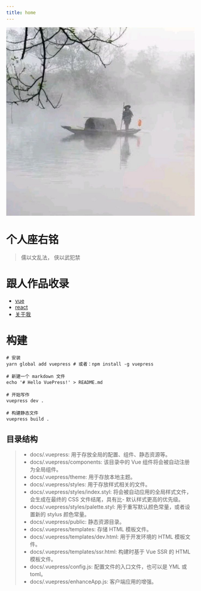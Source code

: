```yaml
---
title: home
---
```

![An image](/index.jpg)

# 个人座右铭
> 儒以文乱法， 侠以武犯禁

# 跟人作品收录
- [vue](./programm/one.md)
- [react](./programm/2018-11-7-frontmatter-in-vuepress.md)
- [关于我](./about/index.md)

# 构建
```
# 安装
yarn global add vuepress # 或者：npm install -g vuepress

# 新建一个 markdown 文件
echo '# Hello VuePress!' > README.md

# 开始写作
vuepress dev .

# 构建静态文件
vuepress build .
```
## 目录结构
> - docs/.vuepress: 用于存放全局的配置、组件、静态资源等。
> - docs/.vuepress/components: 该目录中的 Vue 组件将会被自动注册为全局组件。
> - docs/.vuepress/theme: 用于存放本地主题。
> - docs/.vuepress/styles: 用于存放样式相关的文件。
> - docs/.vuepress/styles/index.styl: 将会被自动应用的全局样式文件，会生成在最终的 CSS 文件结尾，具有比- 默认样式更高的优先级。
> - docs/.vuepress/styles/palette.styl: 用于重写默认颜色常量，或者设置新的 stylus 颜色常量。
> - docs/.vuepress/public: 静态资源目录。
> - docs/.vuepress/templates: 存储 HTML 模板文件。
> - docs/.vuepress/templates/dev.html: 用于开发环境的 HTML 模板文件。
> - docs/.vuepress/templates/ssr.html: 构建时基于 Vue SSR 的 HTML 模板文件。
> - docs/.vuepress/config.js: 配置文件的入口文件，也可以是 YML 或 toml。
> - docs/.vuepress/enhanceApp.js: 客户端应用的增强。



